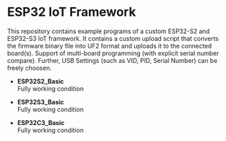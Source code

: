 # ESP32 IoT Framework
This repository contains example programs of a custom ESP32-S2 and ESP32-S3 IoT framework.
It contains a custom upload script that converts the firmware binary file into UF2 format and uploads it to the connected board(s).
Support of multi-board programming (with explicit serial number compare).
Further, USB Settings (such as VID, PID, Serial Number) can be freely choosen.

* __ESP32S2_Basic__ <br />
  Fully working condition <br />

* __ESP32S3_Basic__ <br />
  Fully working condition

* __ESP32C3_Basic__ <br />
  Fully working condition
